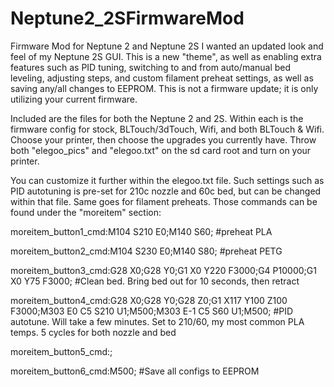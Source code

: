 # Neptune2_2SFirmwareMod
Firmware Mod for Neptune 2 and Neptune 2S
I wanted an updated look and feel of my Neptune 2S GUI. This is a new "theme", as well as enabling extra features such as PID tuning, switching to and from auto/manual bed leveling, adjusting steps, and custom filament preheat settings, as well as saving any/all changes to EEPROM. This is not a firmware update; it is only utilizing your current firmware.

Included are the files for both the Neptune 2 and 2S. Within each is the firmware config for stock, BLTouch/3dTouch, Wifi, and both BLTouch & Wifi. Choose your printer, then choose the upgrades you currently have. Throw both "elegoo_pics" and "elegoo.txt" on the sd card root and turn on your printer.

You can customize it further within the elegoo.txt file. Such settings such as PID autotuning is pre-set for 210c nozzle and 60c bed, but can be changed within that file. Same goes for filament preheats. Those commands can be found under the "moreitem" section:

moreitem_button1_cmd:M104 S210 E0;M140 S60; #preheat PLA

moreitem_button2_cmd:M104 S230 E0;M140 S80; #preheat PETG

moreitem_button3_cmd:G28 X0;G28 Y0;G1 X0 Y220 F3000;G4 P10000;G1 X0 Y75 F3000; #Clean bed. Bring bed out for 10 seconds, then retract

moreitem_button4_cmd:G28 X0;G28 Y0;G28 Z0;G1 X117 Y100 Z100 F3000;M303 E0 C5 S210 U1;M500;M303 E-1 C5 S60 U1;M500; #PID autotune. Will take a few minutes. Set to 210/60, my most common PLA temps. 5 cycles for both nozzle and bed

moreitem_button5_cmd:;

moreitem_button6_cmd:M500; #Save all configs to EEPROM
